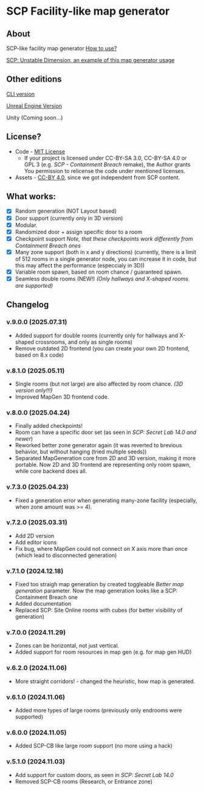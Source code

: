 # SCP Facility-like map generator
## About

SCP-like facility map generator
[How to use?](/docs/how_to_use.md)

[SCP: Unstable Dimension, an example of this map generator usage](https://github.com/Yni-Viar/scp-unstable-dimension)

## Other editions

[CLI version](https://github.com/Yni-Viar/scp-mapgen-cli)

[Unreal Engine Version](https://github.com/Yni-Viar/grid-mapgen-ue)

Unity (Coming soon...)


## License?
- Code - [MIT License](/LICENSE.MIT)
  - If your project is licensed under CC-BY-SA 3.0, CC-BY-SA 4.0 or GPL 3 (e.g. *SCP - Containment Breach* remake), the Author grants You permission to relicense the code under mentioned licenses.
- Assets - [CC-BY 4.0](/LICENSE.ASSETS), since we got independent from SCP content.

## What works:
- [x] Random generation (NOT Layout based)
- [x] Door support (currently only in 3D version)
- [x] Modular.
- [x] Randomized door + assign specific door to a room
- [x] Checkpoint support *Note, that these checkpoints work differently from Containment Breach ones*
- [x] Many zone support (both in x and y directions) (currently, there is a limit of 512 rooms in a single generator node, you can increase it in code, but this may affect the performance (especcialy in 3D))
- [x] Variable room spawn, based on room chance / guaranteed spawn.
- [x] Seamless double rooms (NEW!) *(Only hallways and X-shaped rooms are supported)*

## Changelog
### v.9.0.0 (2025.07.31)
- Added support for double rooms (currently only for hallways and X-shaped crossrooms, and only as single rooms)
- Remove outdated 2D frontend (you can create your own 2D frontend, based on 8.x code)
### v.8.1.0 (2025.05.11)
- Single rooms (but not large) are also affected by room chance. *(3D version only!!!)*
- Improved MapGen 3D frontend code.
### v.8.0.0 (2025.04.24)
- Finally added checkpoints!
- Room can have a specific door set (as seen in *SCP: Secret Lab 14.0 and newer*)
- Reworked better zone generator again (it was reverted to brevious behavior, but without hanging (tried multiple seeds))
- Separated MapGeneration core from 2D and 3D version, making it more portable. Now 2D and 3D frontend are representing only room spawn, while core backend does all.
### v.7.3.0 (2025.04.23)
- Fixed a generation error when generating many-zone facility (especially, when zone amount was >= 4).
### v.7.2.0 (2025.03.31)
- Add 2D version
- Add editor icons
- Fix bug, where MapGen could not connect on X axis more than once (which lead to disconnected generation)
### v.7.1.0 (2024.12.18)
- Fixed too straigh map generation by created toggleable *Better map generation* parameter. Now the map generation looks like a SCP: Containment Breach one
- Added documentation
- Replaced SCP: Site Online rooms with cubes (for better visibility of generation)
### v.7.0.0 (2024.11.29)
- Zones can be horizontal, not just vertical.
- Added support for room resources in map gen (e.g. for map gen HUD)
### v.6.2.0 (2024.11.06)
- More straight corridors! - changed the heuristic, how map is generated.
### v.6.1.0 (2024.11.06)
- Added more types of large rooms (previously only endrooms were supported)
### v.6.0.0 (2024.11.05)
- Added SCP-CB like large room support (no more using a hack)
### v.5.1.0 (2024.11.03)
- Add support for custom doors, as seen in *SCP: Secret Lab 14.0*
- Removed SCP-CB rooms (Research, or Entrance zone)